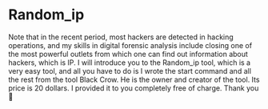 # Random_ip

Note that in the recent period, most hackers are detected in hacking operations, and my skills in digital forensic analysis include closing one of the most powerful outlets from which one can find out information about hackers, which is IP. I will introduce you to the Random_ip tool, which is a very easy tool, and all you have to do is I wrote the start command and all the rest from the tool Black Crow. He is the owner and creator of the tool. Its price is 20 dollars. I provided it to you completely free of charge. Thank you 🔰
